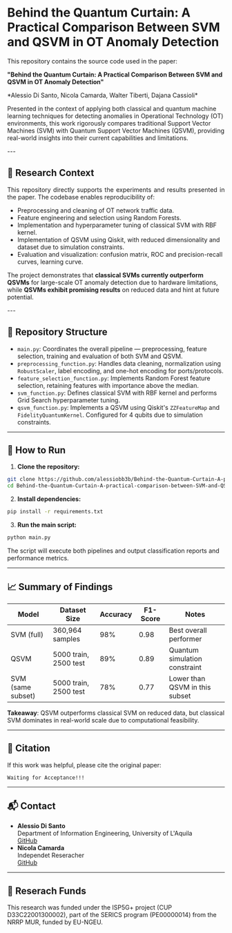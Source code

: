 # Behind the Quantum Curtain: A Practical Comparison Between SVM and QSVM in OT Anomaly Detection

This repository contains the source code used in the paper:

**"Behind the Quantum Curtain: A Practical Comparison Between SVM and QSVM in OT Anomaly Detection"**
<p align="justify">
*Alessio Di Santo, Nicola Camarda, Walter Tiberti, Dajana Cassioli*

Presented in the context of applying both classical and quantum machine learning techniques for detecting anomalies in Operational Technology (OT) environments, this work rigorously compares traditional Support Vector Machines (SVM) with Quantum Support Vector Machines (QSVM), providing real-world insights into their current capabilities and limitations.
</p>
---

## 🧪 Research Context
<p align="justify">
This repository directly supports the experiments and results presented in the paper. The codebase enables reproducibility of:

- Preprocessing and cleaning of OT network traffic data.
- Feature engineering and selection using Random Forests.
- Implementation and hyperparameter tuning of classical SVM with RBF kernel.
- Implementation of QSVM using Qiskit, with reduced dimensionality and dataset due to simulation constraints.
- Evaluation and visualization: confusion matrix, ROC and precision-recall curves, learning curve.

The project demonstrates that **classical SVMs currently outperform QSVMs** for large-scale OT anomaly detection due to hardware limitations, while **QSVMs exhibit promising results** on reduced data and hint at future potential.
</p>
---

## 📁 Repository Structure
- `main.py`: Coordinates the overall pipeline — preprocessing, feature selection, training and evaluation of both SVM and QSVM.
- `preprocessing_function.py`: Handles data cleaning, normalization using `RobustScaler`, label encoding, and one-hot encoding for ports/protocols.
- `feature_selection_function.py`: Implements Random Forest feature selection, retaining features with importance above the median.
- `svm_function.py`: Defines classical SVM with RBF kernel and performs Grid Search hyperparameter tuning.
- `qsvm_function.py`: Implements a QSVM using Qiskit's `ZZFeatureMap` and `FidelityQuantumKernel`. Configured for 4 qubits due to simulation constraints.
---

## 🚀 How to Run

1. **Clone the repository:**

```bash
git clone https://github.com/alessiobb3b/Behind-the-Quantum-Curtain-A-practical-comparison-between-SVM-and-QSVM-in-OT-Anomaly-Detection.git
cd Behind-the-Quantum-Curtain-A-practical-comparison-between-SVM-and-QSVM-in-OT-Anomaly-Detection
```

2. **Install dependencies:**

```bash
pip install -r requirements.txt
```

3. **Run the main script:**

```bash
python main.py
```

The script will execute both pipelines and output classification reports and performance metrics.

---

## 📈 Summary of Findings

| Model        | Dataset Size      | Accuracy | F1-Score | Notes |
|--------------|-------------------|----------|----------|-------|
| SVM (full)   | 360,964 samples   | 98%      | 0.98     | Best overall performer |
| QSVM         | 5000 train, 2500 test | 89%  | 0.89     | Quantum simulation constraint |
| SVM (same subset) | 5000 train, 2500 test | 78% | 0.77 | Lower than QSVM in this subset |

**Takeaway**: QSVM outperforms classical SVM on reduced data, but classical SVM dominates in real-world scale due to computational feasibility.

---

## 📄 Citation

If this work was helpful, please cite the original paper:

```
Waiting for Acceptance!!!
```

---

## 📬 Contact

- **Alessio Di Santo**  <br />
  Department of Information Engineering, University of L'Aquila  <br />
  [GitHub](https://github.com/alessiobb3b)
- **Nicola Camarda** <br />
  Independet Reseracher <br />
  [GitHub](https://github.com/camardanic)

---

## 📘 Reserach Funds

This research was funded under the ISP5G+ project (CUP D33C22001300002), part of the SERICS program (PE00000014) from the NRRP MUR, funded by EU-NGEU.
